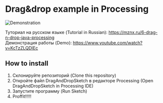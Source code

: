 # Drag&drop example in Processing

![Demonstration](https://mznx.ru/uploads/upload_5e20ba544b0241.58655894.gif "Демонстрация работы")

Туториал на русском языке (Tutorial in Russian): https://mznx.ru/6-drag-n-drop-java-processing<br>
Демонстрация работы (Demo): https://www.youtube.com/watch?v=KcTzZLQDlEc

## How to install

1. Склонируйте репозиторий (Clone this repository)
2. Откройте файл DragAndDropSketch в редакторе Processing (Open DragAndDropSketch in Processing IDE)
3. Запустите программу (Run Sketch)
4. Proffit!!!!!
